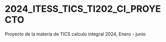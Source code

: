 # 2024_ITESS_TICS_TI202_CI_PROYECTO
Proyecto de la materia de TICS calculo integral 2024, Enero - junio
